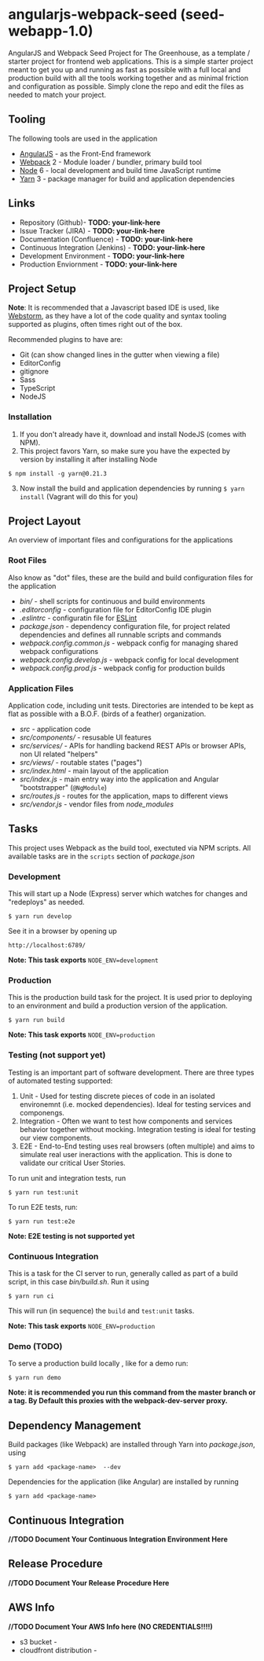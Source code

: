 # angularjs-webpack-seed (seed-webapp-1.0)
AngularJS and Webpack Seed Project for The Greenhouse, as a template / starter project for frontend web applications.
This is a simple starter project meant to get you up and running as fast as possible with a full local and production
build with all the tools working together and as minimal friction and configuration as possible.  Simply clone the
repo and edit the files as needed to match your project.

## Tooling
The following tools are used in the application

- [AngularJS][] - as the Front-End framework
- [Webpack][] 2 - Module loader / bundler, primary build tool
- [Node][] 6  - local development and build time JavaScript runtime
- [Yarn][] 3 - package manager for build and application dependencies

[Node]: https://nodejs.org/
[Yarn]: https://yarnpkg.com/en/
[AngularJS]: https://angularjs.io/
[Webpack]: https://webpack.github.io/

## Links
* Repository (Github)- **TODO: your-link-here**
* Issue Tracker (JIRA) - **TODO: your-link-here**
* Documentation (Confluence) - **TODO: your-link-here**
* Continuous Integration (Jenkins) - **TODO: your-link-here**
* Development Environment - **TODO: your-link-here**
* Production Enviornment - **TODO: your-link-here**

## Project Setup
**Note**: It is recommended that a Javascript based IDE is used, like [Webstorm][],
as they have a lot of the code quality and syntax tooling supported as plugins, often times right out of the box.

Recommended plugins to have are:
- Git (can show changed lines in the gutter when viewing a file)
- EditorConfig
- gitignore
- Sass
- TypeScript
- NodeJS

[Webstorm]: https://www.jetbrains.com/webstorm/

### Installation

1. If you don't already have it, download and install NodeJS (comes with NPM).
2. This project favors Yarn, so make sure you have the expected by version by installing it after installing Node

```
$ npm install -g yarn@0.21.3
```

3) Now install the build and application dependencies by running `$ yarn install` (Vagrant will do this for you)

## Project Layout
An overview of important files and configurations for the applications

### Root Files
Also know as "dot" files, these are the build and build configuration files for the application

* _bin/_ - shell scripts for continuous and build environments
* _.editorconfig_ - configuration file for EditorConfig IDE plugin
* _.eslintrc_ - configuratin file for [ESLint](http://eslint.org/)
* _package.json_ - dependency configuration file, for project related dependencies and defines all runnable scripts and commands
* _webpack.config.common.js_ - webpack config for managing shared webpack configurations
* _webpack.config.develop.js_ - webpack config for local development
* _webpack.config.prod.js_ - webpack config for production builds

### Application Files
Application code, including unit tests.  Directories are intended to be kept as flat as possible with a B.O.F. (birds of
a feather) organization.
* _src_ - application code
* _src/components/_ - resusable UI features
* _src/services/_ -  APIs for handling backend REST APIs or browser APIs, non UI related "helpers"
* _src/views/_ -  routable states ("pages")
* _src/index.html_ - main layout of the application
* _src/index.js_ - main entry way into the application and Angular "bootstrapper" (`@NgModule`)
* _src/routes.js_ - routes for the application, maps to different views
* _src/vendor.js_ - vendor files from _node_modules_

## Tasks
This project uses Webpack as the build tool, exectuted via NPM scripts.  All available tasks are in the `scripts`
section of _package.json_

### Development
This will start up a Node (Express) server which watches for changes and "redeploys" as needed.

```
$ yarn run develop
```

See it in a browser by opening up

```
http://localhost:6789/
```

**Note: This task exports** `NODE_ENV=development`

### Production
This is the production build task for the project.  It is used prior to deploying to an environment and build a
production version of the application.

```
$ yarn run build
```

**Note: This task exports** `NODE_ENV=production`

###  Testing (not support yet)
Testing is an important part of software development.  There are three types of automated testing supported:

1. Unit - Used for testing discrete pieces of code in an isolated environemnt (i.e. mocked dependencies).  Ideal for testing services and componengs.
2. Integration - Often we want to test how components and services behavior together without mocking.  Integration testing is ideal for testing our view components.
3. E2E - End-to-End testing uses real browsers (often multiple) and aims to simulate real user ineractions with the application.  This is done to validate our critical User Stories.

To run unit and integration tests, run

```
$ yarn run test:unit
```


To run E2E tests, run:
```
$ yarn run test:e2e
```

**Note: E2E testing is not supported yet**

### Continuous Integration
This is a task for the CI server to run, generally called as part of a build script, in this case _bin/build.sh_.  Run it using

```
$ yarn run ci
```

This will run (in sequence) the `build` and `test:unit` tasks.

**Note: This task exports** `NODE_ENV=production`

### Demo (TODO)
To serve a production build locally , like for a demo run:

```
$ yarn run demo
```

**Note: it is recommended you run this command from the master branch or a tag.  By Default this proxies with the
 webpack-dev-server proxy.**


## Dependency Management
Build packages (like Webpack) are installed through Yarn into _package.json_, using

```
$ yarn add <package-name>  --dev
```

Dependencies for the application (like Angular) are installed by running

```
$ yarn add <package-name>
```


## Continuous Integration
**//TODO Document Your Continuous Integration Environment Here**


## Release Procedure
**//TODO Document Your Release Procedure Here**


## AWS Info
**//TODO Document Your AWS Info here (NO CREDENTIALS!!!!)**
* s3 bucket -
* cloudfront distribution -